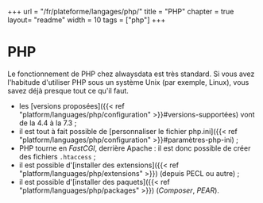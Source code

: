 +++
url = "/fr/plateforme/langages/php/"
title = "PHP"
chapter = true
layout= "readme"
width = 10
tags = ["php"]
+++

# PHP

Le fonctionnement de PHP chez alwaysdata est très standard. Si vous avez l'habitude d'utiliser PHP sous un système Unix (par exemple, Linux), vous savez déjà presque tout ce qu'il faut.

* les [versions proposées]({{< ref "platform/languages/php/configuration" >}}#versions-supportées) vont de la 4.4 à la 7.3 ;
* il est tout à fait possible de [personnaliser le fichier php.ini]({{< ref "platform/languages/php/configuration" >}}#paramètres-php-ini) ;
* PHP tourne en *FastCGI*, derrière Apache : il est donc possible de créer des fichiers `.htaccess` ;
* il est possible d'[installer des extensions]({{< ref "platform/languages/php/extensions" >}}) (depuis PECL ou autre) ;
* il est possible d'[installer des paquets]({{< ref "platform/languages/php/packages" >}}) (*Composer*, *PEAR*).

